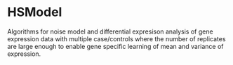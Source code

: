 # HSModel

Algorithms for noise model and differential expresison analysis of gene expression data with multiple case/controls where the 
number of replicates are large enough to enable gene specific learning of mean and variance of expression. 
